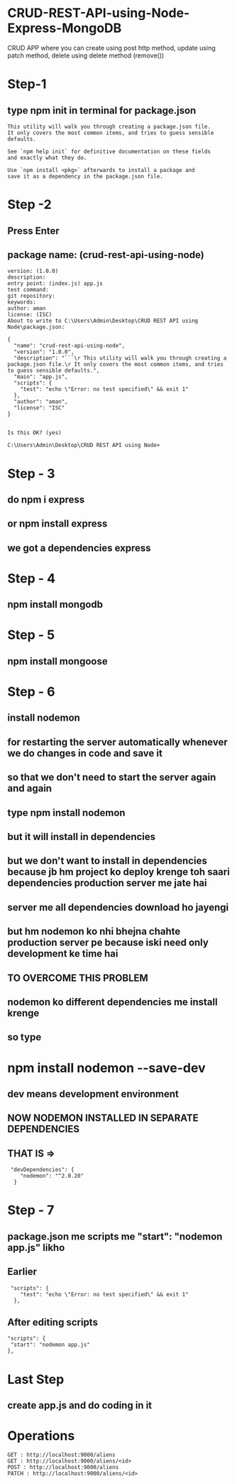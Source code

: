 # CRUD-REST-API-using-Node-Express-MongoDB
CRUD APP where you can create using post http method, update using patch method, delete using delete method (remove())

# Step-1

## type npm init in terminal for package.json

```
This utility will walk you through creating a package.json file.
It only covers the most common items, and tries to guess sensible defaults.

See `npm help init` for definitive documentation on these fields
and exactly what they do.

Use `npm install <pkg>` afterwards to install a package and
save it as a dependency in the package.json file.
```
# Step -2

## Press Enter

## package name: (crud-rest-api-using-node)
```
version: (1.0.0)
description:
entry point: (index.js) app.js
test command:
git repository:
keywords:
author: aman
license: (ISC)
About to write to C:\Users\Admin\Desktop\CRUD REST API using Node\package.json:

{
  "name": "crud-rest-api-using-node",
  "version": "1.0.0",
  "description": "```\r This utility will walk you through creating a package.json file.\r It only covers the most common items, and tries to guess sensible defaults.",
  "main": "app.js",
  "scripts": {
    "test": "echo \"Error: no test specified\" && exit 1"
  },
  "author": "aman",
  "license": "ISC"
}


Is this OK? (yes)

C:\Users\Admin\Desktop\CRUD REST API using Node>
```

# Step - 3

## do npm i express

## or npm install express

## we got a dependencies express

# Step - 4

## npm install mongodb

# Step - 5

## npm install mongoose

# Step - 6



## install nodemon
## for restarting the server automatically whenever we do changes in code and save it
## so that we don't need to start the server again and again

## type npm install nodemon

## but it will install in dependencies
## but we don't want to install in dependencies because jb hm project ko deploy krenge toh saari dependencies production server me jate hai
## server me all dependencies download ho jayengi
## but hm nodemon ko nhi bhejna chahte production server pe because iski need only development ke time hai

## TO OVERCOME THIS PROBLEM
## nodemon ko different dependencies me install krenge
## so type 
# npm install nodemon --save-dev
## dev means development environment

## NOW NODEMON INSTALLED IN SEPARATE DEPENDENCIES
## THAT IS => 

```
 "devDependencies": {
    "nodemon": "^2.0.20"
  }
  ```
# Step - 7

## package.json me scripts me "start": "nodemon app.js" likho

## Earlier
```
 "scripts": {
    "test": "echo \"Error: no test specified\" && exit 1"
  },
  ```

  ## After editing scripts

   ```
   "scripts": {
    "start": "nodemon app.js"
  },
  ```
  # Last Step 

  ## create app.js and do coding in it


  

  # Operations 

  ```
  GET : http://localhost:9000/aliens
  GET : http://localhost:9000/aliens/<id>
  POST : http://localhost:9000/aliens
  PATCH : http://localhost:9000/aliens/<id>

  ```









